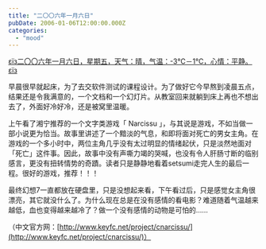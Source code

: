 ```yaml
---
title: "二〇〇六年一月六日"
pubDate: 2006-01-06T12:00:00.000Z
categories: 
  - "mood"
---
```


[εїз二〇〇六年一月六日，星期五，天气：晴，气温：-3℃－1℃，心情：平静。εїз](https://www.liuweinan.com)

早晨很早就起床，为了去交软件测试的课程设计。为了做好它今早熬到凌晨五点，结果还是令我满意的，一个文档和一个幻灯片。从教室回来就躺到床上再也不想出去了，外面好冷好冷，还是被窝里温暖。

上午看了湘宁推荐的一个文字类游戏「 Narcissu 」，与其说是游戏，不如当做一部小说更为恰当。故事里讲述了一个黯淡的气息，和即将面对死亡的男女主角。在游戏的一个多小时中，两位主角几乎没有太过明显的情绪起伏，只是淡然地面对「死亡」这件事。因此，故事中没有声嘶力竭的哭喊，也没有令人肝肠寸断的临别感言，更没有扭转情势的奇蹟。读者只是静静地看着setsumi走完人生的最后一程。很好的游戏，推荐！！！

最终幻想7一直都放在硬盘里，只是没想起来看，下午看过后，只是感觉女主角很漂亮，其它就没什么了。为什么现在总是在没有感情的看电影？难道随着气温越来越低，血也变得越来越冷了？做一个没有感情的动物是可怕的……

（中文官方网：[http://www.keyfc.net/project/cnarcissu/](http://www.keyfc.net/project/cnarcissu/)）
